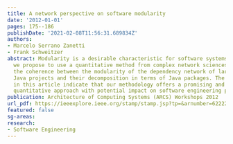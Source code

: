 ```yaml
---
title: A network perspective on software modularity
date: '2012-01-01'
pages: 175--186
publishDate: '2021-02-08T11:56:31.689834Z'
authors:
- Marcelo Serrano Zanetti
- Frank Schweitzer
abstract: Modularity is a desirable characteristic for software systems. In this article
  we propose to use a quantitative method from complex network sciences to estimate
  the coherence between the modularity of the dependency network of large open source
  Java projects and their decomposition in terms of Java packages. The results presented
  in this article indicate that our methodology offers a promising and reasonable
  quantitative approach with potential impact on software engineering processes.
publication: Architecture of Computing Systems (ARCS) Workshops 2012
url_pdf: https://ieeexplore.ieee.org/stamp/stamp.jsp?tp=&arnumber=6222227
featured: false
sg-areas:
research: 
- Software Engineering
---
```

